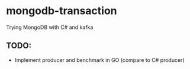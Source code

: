 # mongodb-transaction
 Trying MongoDB with C# and kafka

## TODO:
- Implement producer and benchmark in GO (compare to C# producer)
